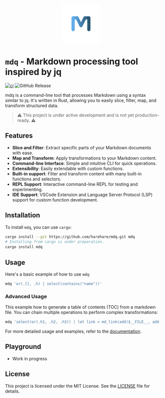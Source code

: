 <div align="center">
    <img src="assets/logo.svg" style="width: 128px; height: 128px; margin-right: 10px;"/>
</div>

# `mdq` - Markdown processing tool inspired by jq

[![ci](https://github.com/harehare/mdq/actions/workflows/ci.yml/badge.svg)](https://github.com/harehare/mdq/actions/workflows/ci.yml)
![GitHub Release](https://img.shields.io/github/v/release/harehare/mdq)

mdq is a command-line tool that processes Markdown using a syntax similar to jq.
It's written in Rust, allowing you to easily slice, filter, map, and transform structured data.

> ⚠️ This project is under active development and is not yet production-ready. ⚠

## Features

- **Slice and Filter**: Extract specific parts of your Markdown documents with ease.
- **Map and Transform**: Apply transformations to your Markdown content.
- **Command-line Interface**: Simple and intuitive CLI for quick operations.
- **Extensibility**: Easily extendable with custom functions.
- **Built-in support**: Filter and transform content with many built-in functions and selectors.
- **REPL Support**: Interactive command-line REPL for testing and experimenting.
- **IDE Support**: VSCode Extension and Language Server Protocol (LSP) support for custom function development.

## Installation

To install `mdq`, you can use `cargo`:

```sh
cargo install --git https://github.com/harehare/mdq.git mdq
# Installing from cargo is under preparation.
cargo install mdq
```

## Usage

Here's a basic example of how to use `mdq`:

```sh
mdq 'or(.[], .h) | select(contains("name"))'
```

### Advanced Usage

This example how to generate a table of contents (TOC) from a markdown file.
You can chain multiple operations to perform complex transformations:

```sh
mdq 'select(or(.h1, .h2, .h3)) | let link = md_link(add($__FILE__, add("#", to_text(self))), to_text(self)); | if (is_h1()): md_list(link, 1)  elif (is_h2()): md_list(link, 2) elif (is_h3()): md_list(link, 3) else: None' docs/book/*.md
```

For more detailed usage and examples, refer to the [documentation](docs/README.md).

## Playground

- Work in progress

## License

This project is licensed under the MIT License. See the [LICENSE](LICENSE) file for details.
